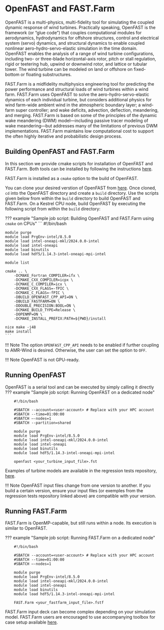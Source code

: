 # OpenFAST and FAST.Farm

OpenFAST is a multi-physics, multi-fidelity tool for simulating the coupled dynamic response of wind turbines. Practically speaking, OpenFAST is the framework (or “glue code”) that couples computational modules for aerodynamics, hydrodynamics for offshore structures, control and electrical system (servo) dynamics, and structural dynamics to enable coupled nonlinear aero-hydro-servo-elastic simulation in the time domain. OpenFAST enables the analysis of a range of wind turbine configurations, including two- or three-blade horizontal-axis rotor, pitch or stall regulation, rigid or teetering hub, upwind or downwind rotor, and lattice or tubular tower. The wind turbine can be modeled on land or offshore on fixed-bottom or floating substructures.

FAST.Farm is a midfidelity multiphysics engineering tool for predicting the power performance and structural loads of wind turbines within a wind farm. FAST.Farm uses OpenFAST to solve the aero-hydro-servo-elastic dynamics of each individual turbine, but considers additional physics for wind farm-wide ambient wind in the atmospheric boundary layer; a wind-farm super controller; and wake deficits, advection, deflection, meandering, and merging. FAST.Farm is based on some of the principles of the dynamic wake meandering (DWM) model—including passive tracer modeling of wake meandering—but addresses many of the limitations of previous DWM implementations. FAST.Farm maintains low computational cost to support the often highly iterative and probabilistic design process.

 
## Building OpenFAST and FAST.Farm

In this section we provide cmake scripts for installation of OpenFAST and FAST.Farm. Both tools can be installed by following the instructions [here](https://openfast.readthedocs.io/en/main/source/install/index.html).

FAST.Farm is installed as a `cmake` option to the build of OpenFAST.

You can clone your desired verstion of OpenFAST from [here](https://github.com/OpenFAST/openfast). Once cloned, `cd` into the OpenFAST directory and create a `build` directory. Use the scripts given below from within the `build` directory to build OpenFAST and FAST.Farm. On a Kestrel CPU node, build OpenFAST by executing the following script from within the `build` directory:

??? example "Sample job script: Building OpenFAST and FAST.Farm using `cmake` on CPUs"
    ```
    #!/bin/bash

    module purge
    module load PrgEnv-intel/8.5.0
    module load intel-oneapi-mkl/2024.0.0-intel
    module load intel-oneapi
    module load binutils
    module load hdf5/1.14.3-intel-oneapi-mpi-intel

    module list

    cmake .. \
        -DCMAKE_Fortran_COMPILER=ifx \
        -DCMAKE_CXX_COMPILER=icpx \
        -DCMAKE_C_COMPILER=icx \
        -DCMAKE_CXX_FLAGS=-fPIC \
        -DCMAKE_C_FLAGS=-fPIC \
        -DBUILD_OPENFAST_CPP_API=ON \
        -DBUILD_FASTFARM=ON \
        -DDOUBLE_PRECISION:BOOL=ON \
        -DCMAKE_BUILD_TYPE=Release \
        -DOPENMP=ON \
        -DCMAKE_INSTALL_PREFIX:PATH=${PWD}/install

    nice make -j48
    make install
    ```

!!! Note
    The option `OPENFAST_CPP_API` needs to be enabled if further coupling to AMR-Wind is desired. Otherwise, the user can set the option to `OFF`.

!!! Note
    OpenFAST is not GPU-ready.


## Running OpenFAST

OpenFAST is a serial tool and can be executed by simply calling it directly
??? example "Sample job script: Running OpenFAST on a dedicated node"
```
    #!/bin/bash

    #SBATCH --account=<user-account> # Replace with your HPC account
    #SBATCH --time=01:00:00
    #SBATCH –-nodes=1
    #SBATCH --partition=shared

    module purge
    module load PrgEnv-intel/8.5.0
    module load intel-oneapi-mkl/2024.0.0-intel
    module load intel-oneapi
    module load binutils
    module load hdf5/1.14.3-intel-oneapi-mpi-intel

    openfast <your_turbine_input_file>.fst
```

Examples of turbine models are available in the regression tests repository, [here](https://github.com/OpenFAST/r-test/).

!!! Note
    OpenFAST input files change from one version to another. If you build a certain version, ensure your input files (or exemples from the regression tests repository linked above) are compatible with your version.


## Running FAST.Farm

FAST.Farm is OpenMP-capable, but still runs within a node. Its execution is similar to OpenFAST.

??? example "Sample job script: Running FAST.Farm on a dedicated node"
```
    #!/bin/bash

    #SBATCH --account=<user-account> # Replace with your HPC account
    #SBATCH --time=01:00:00
    #SBATCH –-nodes=1

    module purge
    module load PrgEnv-intel/8.5.0
    module load intel-oneapi-mkl/2024.0.0-intel
    module load intel-oneapi
    module load binutils
    module load hdf5/1.14.3-intel-oneapi-mpi-intel

    FAST.Farm <your_fastfarm_input_file>.fstf
```

FAST.Farm input deck can become complex depending on your simulation model. FAST.Farm users are encouraged to use accompanying toolbox for case setup available [here](https://github.com/OpenFAST/openfast_toolbox/tree/main/openfast_toolbox/fastfarm).
